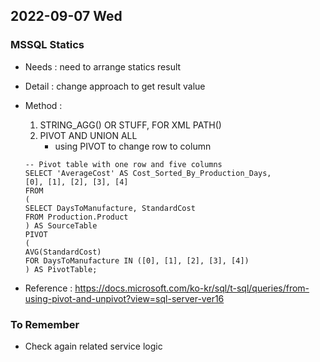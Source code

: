 ## 2022-09-07 Wed

### MSSQL Statics
+ Needs : need to arrange statics result
+ Detail : change approach to get result value
+ Method : 
  1. STRING_AGG() OR STUFF, FOR XML PATH()
  2. PIVOT AND UNION ALL
     + using PIVOT to change row to column
     
   ```
   -- Pivot table with one row and five columns  
  SELECT 'AverageCost' AS Cost_Sorted_By_Production_Days,   
  [0], [1], [2], [3], [4]  
  FROM  
  (
  SELECT DaysToManufacture, StandardCost   
  FROM Production.Product
  ) AS SourceTable  
  PIVOT  
  (  
  AVG(StandardCost)  
  FOR DaysToManufacture IN ([0], [1], [2], [3], [4])  
  ) AS PivotTable;
   ```
+ Reference : https://docs.microsoft.com/ko-kr/sql/t-sql/queries/from-using-pivot-and-unpivot?view=sql-server-ver16

### To Remember
+ Check again related service logic
